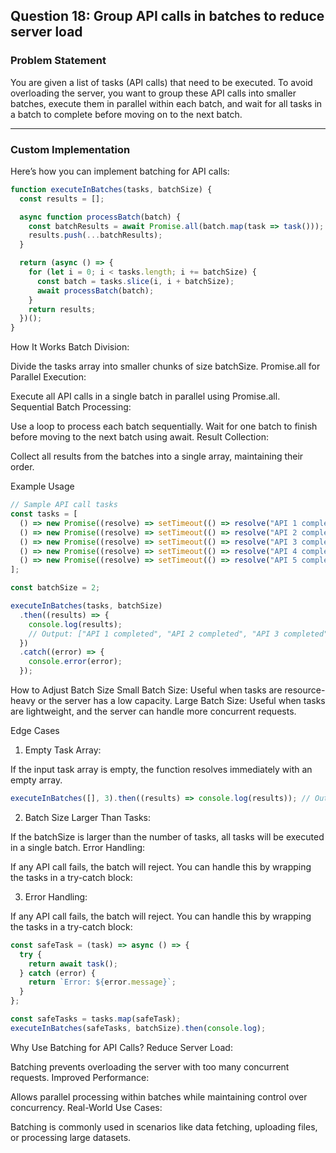 ## Question 18: Group API calls in batches to reduce server load

### **Problem Statement**

You are given a list of tasks (API calls) that need to be executed. To avoid overloading the server, you want to group these API calls into smaller batches, execute them in parallel within each batch, and wait for all tasks in a batch to complete before moving on to the next batch.

---

### **Custom Implementation**

Here’s how you can implement batching for API calls:

```javascript
function executeInBatches(tasks, batchSize) {
  const results = [];

  async function processBatch(batch) {
    const batchResults = await Promise.all(batch.map(task => task()));
    results.push(...batchResults);
  }

  return (async () => {
    for (let i = 0; i < tasks.length; i += batchSize) {
      const batch = tasks.slice(i, i + batchSize);
      await processBatch(batch);
    }
    return results;
  })();
}
```

How It Works
Batch Division:

Divide the tasks array into smaller chunks of size batchSize.
Promise.all for Parallel Execution:

Execute all API calls in a single batch in parallel using Promise.all.
Sequential Batch Processing:

Use a loop to process each batch sequentially. Wait for one batch to finish before moving to the next batch using await.
Result Collection:

Collect all results from the batches into a single array, maintaining their order.

Example Usage
```javascript
// Sample API call tasks
const tasks = [
  () => new Promise((resolve) => setTimeout(() => resolve("API 1 completed"), 1000)),
  () => new Promise((resolve) => setTimeout(() => resolve("API 2 completed"), 500)),
  () => new Promise((resolve) => setTimeout(() => resolve("API 3 completed"), 300)),
  () => new Promise((resolve) => setTimeout(() => resolve("API 4 completed"), 800)),
  () => new Promise((resolve) => setTimeout(() => resolve("API 5 completed"), 1200)),
];

const batchSize = 2;

executeInBatches(tasks, batchSize)
  .then((results) => {
    console.log(results); 
    // Output: ["API 1 completed", "API 2 completed", "API 3 completed", "API 4 completed", "API 5 completed"]
  })
  .catch((error) => {
    console.error(error);
  });
```

How to Adjust Batch Size
Small Batch Size:
Useful when tasks are resource-heavy or the server has a low capacity.
Large Batch Size:
Useful when tasks are lightweight, and the server can handle more concurrent requests.

Edge Cases
1. Empty Task Array:

If the input task array is empty, the function resolves immediately with an empty array.
```javascript
executeInBatches([], 3).then((results) => console.log(results)); // Output: []
```

2. Batch Size Larger Than Tasks:

If the batchSize is larger than the number of tasks, all tasks will be executed in a single batch.
Error Handling:

If any API call fails, the batch will reject. You can handle this by wrapping the tasks in a try-catch block:

3. Error Handling:

If any API call fails, the batch will reject. You can handle this by wrapping the tasks in a try-catch block:

```javascript
const safeTask = (task) => async () => {
  try {
    return await task();
  } catch (error) {
    return `Error: ${error.message}`;
  }
};

const safeTasks = tasks.map(safeTask);
executeInBatches(safeTasks, batchSize).then(console.log);
```

Why Use Batching for API Calls?
Reduce Server Load:

Batching prevents overloading the server with too many concurrent requests.
Improved Performance:

Allows parallel processing within batches while maintaining control over concurrency.
Real-World Use Cases:

Batching is commonly used in scenarios like data fetching, uploading files, or processing large datasets.



